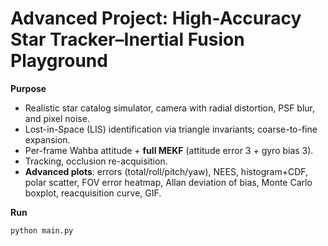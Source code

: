 
# Advanced Project: High-Accuracy Star Tracker–Inertial Fusion Playground

**Purpose**
- Realistic star catalog simulator, camera with radial distortion, PSF blur, and pixel noise.
- Lost-in-Space (LIS) identification via triangle invariants; coarse-to-fine expansion.
- Per-frame Wahba attitude + **full MEKF** (attitude error 3 + gyro bias 3).
- Tracking, occlusion re-acquisition.
- **Advanced plots**: errors (total/roll/pitch/yaw), NEES, histogram+CDF, polar scatter,
  FOV error heatmap, Allan deviation of bias, Monte Carlo boxplot, reacquisition curve, GIF.

**Run**
```bash
python main.py
```
